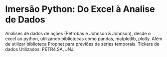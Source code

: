 # Imersão Python: Do Excel à Analise de Dados
Análises de dados de ações (Petrobas e Johnson & Johnson), desde o excel ao python, utilizando bibliotecas como pandas, matplotlib, plotly. Além de utilizar biblioteca Prophet para previões de séries temporais.
Tickers de dados Utilizados: PETR4.SA, JNJ.
